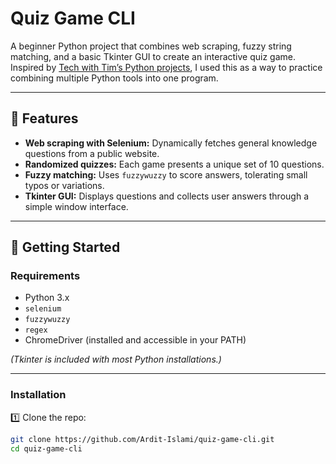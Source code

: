 # Quiz Game CLI

A beginner Python project that combines web scraping, fuzzy string matching, and a basic Tkinter GUI to create an interactive quiz game.  
Inspired by [Tech with Tim’s Python projects](https://www.youtube.com/watch?v=8ext9G7xspg), I used this as a way to practice combining multiple Python tools into one program.

---

## 📌 Features

- **Web scraping with Selenium:** Dynamically fetches general knowledge questions from a public website.
- **Randomized quizzes:** Each game presents a unique set of 10 questions.
- **Fuzzy matching:** Uses `fuzzywuzzy` to score answers, tolerating small typos or variations.
- **Tkinter GUI:** Displays questions and collects user answers through a simple window interface.

---

## 🚀 Getting Started

### Requirements

- Python 3.x
- `selenium`
- `fuzzywuzzy`
- `regex`
- ChromeDriver (installed and accessible in your PATH)

*(Tkinter is included with most Python installations.)*

---

### Installation

1️⃣ Clone the repo:
```bash
git clone https://github.com/Ardit-Islami/quiz-game-cli.git
cd quiz-game-cli